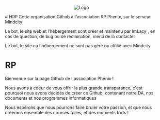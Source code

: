 <p align="center"><img src="https://phenix.mindcity-rp.fr/storage/img/GlobalFull.png" alt="Logo"></p>
# HRP
Cette organisation Github à l'association RP Phenix, sur le serveur Mindcity

Le bot, le site web et l’hébergement sont créer et maintenu par ImLacy_, en cas de question, de bug ou de réclamation, merci de la contacter

Le bot, le site ou l’hébergement ne sont pas géré ou affilié avec Mindcity

# RP
Bienvenue sur la page Github de l'association Phénix ! 

Nous avons à coeur de vous offrir la plus grande transparance, c'est pourquoi nous avons décidés de créer ce Github, contenant notre DA, nos documents et nos programmes informatiques

Nous espérons que nous pourrons faire bruler votre passion, et que nous créérons ensemble des courses folles, et des moments forts ! 
